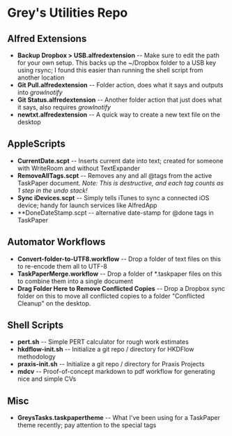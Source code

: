# Grey's Utilities Repo

## Alfred Extensions
* **Backup Dropbox > USB.alfredextension** -- Make sure to edit the path for your own setup. This backs up the ~/Dropbox folder to a USB key using rsync; I found this easier than running the shell script from another location
* **Git Pull.alfredextension** -- Folder action, does what it says and outputs into _growlnotify_
* **Git Status.alfredextension** -- Another folder action that just does what it says, also requires _growlnotify_
* **newtxt.alfredextension** -- A quick way to create a new text file on the desktop

## AppleScripts

* **CurrentDate.scpt** -- Inserts current date into text; created for someone with WriteRoom and without TextExpander
* **RemoveAllTags.scpt** -- Removes any and all @tags from the active TaskPaper document. _Note: This is destructive, and each tag counts as 1 step in the undo stack!_
* **Sync iDevices.scpt** -- Simply tells iTunes to sync a connected iOS device; handy for launch services like AlfredApp
* **DoneDateStamp.scpt -- alternative date-stamp for @done tags in TaskPaper

## Automator Workflows

* **Convert-folder-to-UTF8.workflow** -- Drop a folder of text files on this to re-encode them all to UTF-8
* **TaskPaperMerge.workflow** -- Drop a folder of *.taskpaper files on this to combine them into a single document
* **Drag Folder Here to Remove Conflicted Copies** -- Drop a Dropbox sync folder on this to move all conflicted copies to a folder "Conflicted Cleanup" on the desktop.

## Shell Scripts

* **pert.sh** -- Simple PERT calculator for rough work estimates
* **hkdflow-init.sh** -- Initialize a git repo / directory for HKDFlow methodology
* **praxis-init.sh** -- Initialize a git repo / directory for Praxis Projects
* **mdcv** -- Proof-of-concept markdown to pdf workflow for generating nice and simple CVs

## Misc

* **GreysTasks.taskpapertheme** -- What I've been using for a TaskPaper theme recently; pay attention to the special tags